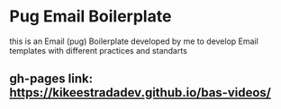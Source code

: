 # Pug Email Boilerplate 

this is an Email (pug) Boilerplate developed by me to develop Email templates with different practices and standarts

## gh-pages link: https://kikeestradadev.github.io/bas-videos/
